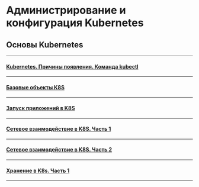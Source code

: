 # Администрирование и конфигурация Kubernetes

## Основы Kubernetes

---

#### [Kubernetes. Причины появления. Команда kubectl](./1.1/README.md)

---

#### [Базовые объекты K8S](./1.2/README.md)

---

#### [Запуск приложений в K8S](./1.3/README.md)

---

#### [Сетевое взаимодействие в K8S. Часть 1](./1.4/README.md)

---

#### [Сетевое взаимодействие в K8S. Часть 2](./1.5/README.md)

---

#### [Хранение в K8s. Часть 1](./2.1/README.md)

---
